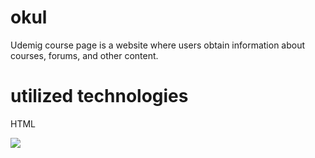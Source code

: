# okul
Udemig course page is a website where users obtain information about courses, forums, and other content.

# utilized technologies
HTML


<img src="/img/ilk.gif" />
